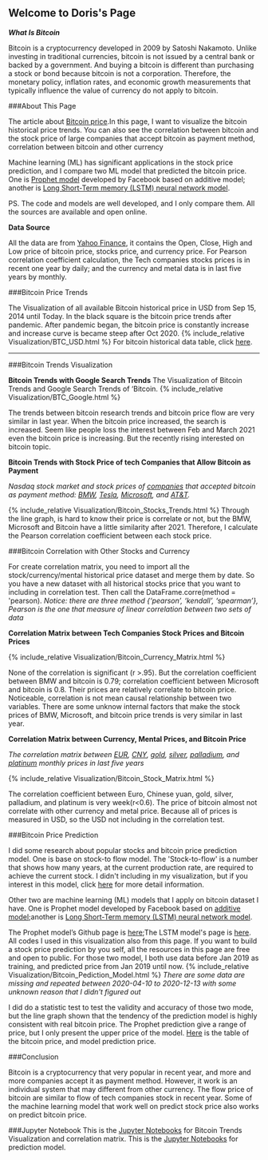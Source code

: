 ## Welcome to Doris's Page

***What Is Bitcoin*** 

Bitcoin is a cryptocurrency developed in 2009 by Satoshi Nakamoto. Unlike investing in traditional currencies, bitcoin is not issued by a central bank or backed by a government. And buying a bitcoin is different than purchasing a stock or bond because bitcoin is not a corporation. Therefore, the monetary policy, inflation rates, and economic growth measurements that typically influence the value of currency do not apply to bitcoin. 

###About This Page

The article about [Bitcoin price](https://www.thebalance.com/who-sets-bitcoin-s-price-391278).In this page, I want to visualize the bitcoin historical price trends. You can also see the correlation between bitcoin and the stock price of large companies that accept bitcoin as payment method, correlation between bitcoin and other currency 

Machine learning (ML) has significant applications in the stock price prediction, and I compare two ML model that predicted the bitcoin price. One is [Prophet model](https://towardsdatascience.com/time-series-forecasting-predicting-stock-prices-using-facebooks-prophet-model-9ee1657132b5) developed by Facebook based on additive model; another is [Long Short-Term memory (LSTM) neural network model](https://towardsdatascience.com/lstm-time-series-forecasting-predicting-stock-prices-using-an-lstm-model-6223e9644a2f). 

PS. The code and models are well developed, and I only compare them. All the sources are available and open online.  


**Data Source**

All the data are from [Yahoo Finance](https://finance.yahoo.com/), it contains the Open, Close, High and Low price of bitcoin price, stocks price, and currency price. For Pearson correlation coefficient calculation, the Tech companies stocks prices is in recent one year by daily; and the currency and metal data is in last five years by monthly. 


###Bitcoin Price Trends


The Visualization of all available Bitcoin historical price in USD from Sep 15, 2014 until Today. In the black square is the bitcoin price trends after pandemic. After pandemic began, the bitcoin price is constantly increase and increase curve is became steep after Oct 2020. 
{% include_relative Visualization/BTC_USD.html %}
For bitcoin historical data table, click [here](trends.md).

****

###Bitcoin Trends Visualization

**Bitcoin Trends with Google Search Trends**
The Visualization of Bitcoin Trends and Google Search Trends of ‘Bitcoin. 
{% include_relative Visualization/BTC_Google.html %}

The trends between bitcoin research trends and bitcoin price flow are very similar in last year. When the bitcoin price increased, the search is increased. Seem like people loss the interest between Feb and March 2021 even the bitcoin price is increasing. But the recently rising interested on bitcoin topic. 

**Bitcoin Trends with Stock Price of tech Companies that Allow Bitcoin as Payment**

*Nasdaq stock market and stock prices of [companies](https://www.insidermonkey.com/blog/5-biggest-companies-that-accept-bitcoin-915752/3/) that accepted bitcoin as payment method: [BMW](https://finance.yahoo.com/quote/BMW.DE/history?p=BMW.DE), [Tesla](https://finance.yahoo.com/quote/TSLA?p=TSLA&.tsrc=fin-srch), [Microsoft](https://finance.yahoo.com/quote/MSFT?p=MSFT&.tsrc=fin-srch), and [AT&T](https://finance.yahoo.com/quote/T?p=T&.tsrc=fin-srch).*

{% include_relative Visualization/Bitcoin_Stocks_Trends.html %}
Through the line graph, is hard to know their price is correlate or not, but the BMW, Microsoft and Bitcoin have a little similarity after 2021. Therefore, I calculate the Pearson correlation coefficient between each stock price. 

###Bitcoin Correlation with Other Stocks and Currency

For create correlation matrix, you need to import all the stock/currency/mental historical price dataset and merge them by date. So you have a new dataset with all historical stocks price that you want to including in correlation test. Then call the DataFrame.corre(method = 'pearson). *Notice: there are three method {‘pearson’, ‘kendall’, ‘spearman’}, Pearson is the one that measure of linear correlation between two sets of data*

**Correlation Matrix between Tech Companies Stock Prices and Bitcoin Prices**

{% include_relative Visualization/Bitcoin_Currency_Matrix.html %} 

None of the correlation is significant (r >.95). But the correlation coefficient between BMW and bitcoin is 0.79; correlation coefficient between Microsoft and bitcoin is 0.8. Their prices are relatively correlate to bitcoin price. Noticeable, correlation is not mean causal relationship between two variables. There are some unknow internal factors that make the stock prices of BMW, Microsoft, and bitcoin price trends is very similar in last year. 

**Correlation Matrix between Currency, Mental Prices, and Bitcoin Price**

*The correlation matrix between [EUR](https://finance.yahoo.com/quote/EURUSD=X?p=EURUSD=X&.tsrc=fin-srch), [CNY](https://finance.yahoo.com/quote/CNY=X?p=CNY=X&.tsrc=fin-srch), [gold](https://finance.yahoo.com/quote/GOLD?p=GOLD&.tsrc=fin-srch), [silver](https://finance.yahoo.com/quote/SI=F?p=SI=F&.tsrc=fin-srch), [palladium](https://finance.yahoo.com/quote/PA=F?p=PA=F&.tsrc=fin-srch), and [platinum](https://finance.yahoo.com/quote/PL=F?p=PL=F&.tsrc=fin-srch) monthly prices in last five years*

{% include_relative Visualization/Bitcoin_Stock_Matrix.html %}

The correlation coefficient between Euro, Chinese yuan, gold, silver, palladium, and platinum is very week(r<0.6). The price of bitcoin almost not correlate with other currency and metal price. Because all of prices is measured in USD, so the USD not including in the correlation test. 


###Bitcoin Price Prediction

I did some research about popular stocks and bitcoin price prediction model. One is base on stock-to flow model. The 'Stock-to-flow' is a number that shows how many years, at the current production rate, are required to achieve the current stock. I didn't including in my visualization, but if you interest in this model, click [here](https://medium.com/@100trillionUSD/modeling-bitcoins-value-with-scarcity-91fa0fc03e25) for more detail information.

Other two are machine learning (ML) models that I apply on bitcoin dataset I have. One is Prophet model developed by Facebook based on [additive model](https://en.wikipedia.org/wiki/Additive_model);another is [Long Short-Term memory (LSTM) neural network model](https://en.wikipedia.org/wiki/Long_short-term_memory). 

The Prophet model’s Github page is [here](https://github.com/facebook/prophet);The LSTM model's page is [here](https://towardsdatascience.com/lstm-time-series-forecasting-predicting-stock-prices-using-an-lstm-model-6223e9644a2f). All codes I used in this visualization also from this page. If you want to build a stock price prediction by you self, all the resources in this page are free and open to public. 
For those two model, I both use data before Jan 2019 as training, and predicted price from Jan 2019 until now. 
{% include_relative Visualization/Bitcoin_Pediction_Model.html %} 
*There are some data are missing and repeated between 2020-04-10 to 2020-12-13 with some unknown reason that I didn't figured out* 

I did do a statistic test to test the validity and accuracy of those two mode, but the line graph shown that the tendency of the prediction model is highly consistent with real bitcoin price. The Prophet prediction give a range of price, but I only present the upper price of the model. [Here](model.md) is the table of the bitcoin price, and model prediction price.

###Conclusion 

Bitcoin is a cryptocurrency that very popular in recent year, and more and more companies accept it as payment method. However, it work is an individual system that may different from other currency. The flow price of bitcoin are similar to flow of tech companies stock in recent year. 
Some of the machine learning model that work well on predict stock price also works on predict bitcoin price.  

###Jupyter Notebook
This is the [Jupyter Notebooks](Bitcoin.ipynb) for Bitcoin Trends Visualization and correlation matrix.
This is the [Jupyter Notebooks](Bitcoin_Prediction_Model.ipynb) for prediction model. 

 